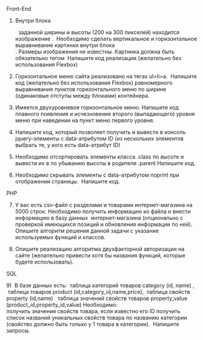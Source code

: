 Front-End

1) Внутри блока <div>  заданной ширины и высоты (200 на 300 пикселей) находится изображение <img>. 
Необходимо сделать вертикальное и горизонтальное выравнивание картинки внутри блока <div>.
Размеры изображения не известны. Картинка должна быть обязательно тегом <img>
Напишите код реализации (желательно без использования Flexbox)

2) Горизонтальное меню сайта реализовано на тегах ul>li>a. 
Напишите код (желательно без использования Flexbox) равномерного выравнивание пунктов горизонтального меню по ширине (одинаковые отступы между блоками) контейнера.

3) Имеется двухуровневое горизонтальное меню.
Напишите код плавного появления и исчезновение второго (выпадающего) уровня меню при наведении на пункт меню первого уровня.

4) Напишите код, который позволяет получить и вывести в консоль jquery-элементы с data-атрибутом ID (из нескольких элементов выбрать те, у кого есть data-атрибут ID)

5) Необходимо отсортировать элементы класса .class по высоте и вывести их в по убыванию высоты в родителе .parent
Напишите код.

6) Необходимо скрывать элементы с data-атрибутом noprint при отображении страницы. 
Напишите код.

PHP

7) У вас есть csv-файл с разделами и товарами интернет-магазина на 5000 строк.
Необходимо получить информацию из файла и внести информацию в базу данных  интернет-магазина (опционально с проверкой имеющихся позиций и обновления информации по ней).
Опишите алгоритм решения данной задачи с указание используемых функций и классов.

8) Опишите реализацию алгоритма двухфакторной авторизации на сайте (желательно привести хотя бы названия функций, которые будете использовать).

SQL

9)  В базе данных есть:
 таблица категорий товаров category (id, name) , 
 таблица товаров product (id,category_id,name,price),
 таблица свойств property (id,name) 
 таблица значений свойств товаров property_value (product_id,property_id,value)
Необходимо: 			
получить значения свойств товара, если известно его ID
получить список названий уникальных свойств товара по названию категории (свойство должно быть только у 1 товара в категории). 
Напишите запросы.
